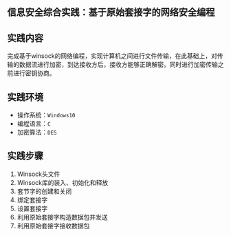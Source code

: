 信息安全综合实践：基于原始套接字的网络安全编程
----------------------------
## 实践内容
完成基于winsock的网络编程，实现计算机之间进行文件传输，在此基础上，对传输的数据流进行加密，到达接收方后，接收方能够正确解密。同时进行加密传输之前进行密钥协商。

## 实践环境
* 操作系统：`Windows10`
* 编程语言：`C`
* 加密算法：`DES`

## 实践步骤
1. Winsock头文件
2. Winsock库的装入、初始化和释放
3. 套节字的创建和关闭
4. 绑定套接字
5. 设置套接字
6. 利用原始套接字构造数据包并发送
7. 利用原始套接字接收数据包
